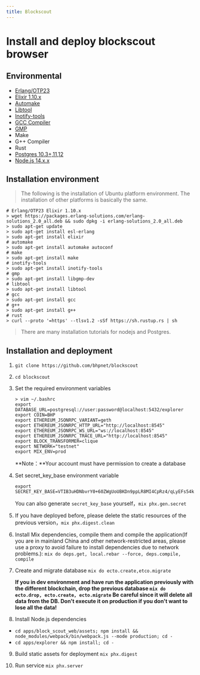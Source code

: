 ```yaml
---
title: Blockscout
---
```


# Install and deploy blockscout browser

## Environmental

- [Erlang/OTP23](https://github.com/erlang/otp)
- [Elixir 1.10.x](https://elixir-lang.org/)
- [Automake](https://www.gnu.org/software/automake/)
- [Libtool](https://www.gnu.org/software/libtool/)
- [Inotify-tools](https://github.com/inotify-tools/inotify-tools/wiki)
- [GCC Compiler](https://gcc.gnu.org/)
- [GMP](https://gmplib.org/)
- Make
- G++ Compiler
- Rust
- [Postgres 10.3+,11,12](https://www.postgresql.org/)
- [Node.js 14.x.x](https://nodejs.org/en/)

## Installation environment

> The following is the installation of Ubuntu platform environment. The installation of other platforms is basically the same.

```shell
# Erlang/OTP23 Elixir 1.10.x
> wget https://packages.erlang-solutions.com/erlang-solutions_2.0_all.deb && sudo dpkg -i erlang-solutions_2.0_all.deb
> sudo apt-get update
> sudo apt-get install esl-erlang
> sudo apt-get install elixir
# automake
> sudo apt-get install automake autoconf
# make
> sudo apt-get install make
# inotify-tools
> sudo apt-get install inotify-tools
# gmp
> sudo apt-get install libgmp-dev
# libtool
> sudo apt-get install libtool
# gcc
> sudo apt-get install gcc
# g++
> sudo apt-get install g++
# rust
> curl --proto '=https' --tlsv1.2 -sSf https://sh.rustup.rs | sh
```

> There are many installation tutorials for nodejs and Postgres.

## Installation and deployment

1.  `git clone https://github.com/bhpnet/blockscout`

2.  `cd blockscout`

3.  Set the required environment variables

    ```shell
    > vim ~/.bashrc
    export DATABASE_URL=postgresql://user:password@localhost:5432/explorer
    export COIN=BHP
    export ETHEREUM_JSONRPC_VARIANT=geth
    export ETHEREUM_JSONRPC_HTTP_URL="http://localhost:8545"
    export ETHEREUM_JSONRPC_WS_URL="ws://localhost:8545"
    export ETHEREUM_JSONRPC_TRACE_URL="http://localhost:8545"
    export BLOCK_TRANSFORMER=clique
    export NETWORK="testnet"
    export MIX_ENV=prod
    ```

    **Note：**Your account must have permission to create a database

4.  Set secret_key_base environment variable

    ```shell
    export SECRET_KEY_BASE=VTIB3uHDNbvrY0+60ZWgUoUBKDn9ppLR8MI4CpRz4/qLyEFs54ktJfaNT6Z221No
    ```

    You can also generate `secret_key_base` yourself，`mix phx.gen.secret`

5.  If you have deployed before, please delete the static resources of the previous version，`mix phx.digest.clean`

6.  Install Mix dependencies, compile them and compile the application(If you are in mainland China and other network-restricted areas, please use a proxy to avoid failure to install dependencies due to network problems.): `mix do deps.get, local.rebar --force, deps.compile, compile`

7.  Create and migrate database `mix do ecto.create,etco.migrate`

    **If you in dev environment and have run the application previously with the different blockchain, drop the previous database `mix do ecto.drop, ecto.create, ecto.migrate`
    Be careful since it will delete all data from the DB. Don't execute it on production if you don't want to lose all the data!**

8.  Install Node.js dependencies

- `cd apps/block_scout_web/assets; npm install && node_modules/webpack/bin/webpack.js --mode production; cd -`
- `cd apps/explorer && npm install; cd -`

9.  Build static assets for deployment `mix phx.digest`

10. Run service `mix phx.server`
